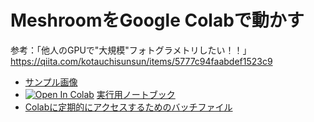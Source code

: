 # MeshroomをGoogle Colabで動かす

参考：「他人のGPUで"大規模"フォトグラメトリしたい！！」
https://qiita.com/kotauchisunsun/items/5777c94faabdef1523c9

- [サンプル画像](https://drive.google.com/file/d/13qDSyqqi3r0tevGgi0sMH90DvDSL7Txd/view?usp=sharing)
- [![Open In Colab](https://colab.research.google.com/assets/colab-badge.svg)](https://colab.research.google.com/github/fumio125/meshroom_colab/blob/main/meshroom.ipynb) [実行用ノートブック](meshroom.ipynb)
- [Colabに定期的にアクセスするためのバッチファイル](https://github.com/fumio125/meshroom_colab/blob/main/colab.bat)
